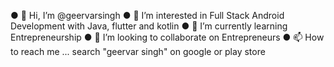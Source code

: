 ● 👋 Hi, I’m @geervarsingh
● 👀 I’m interested in Full Stack Android Development with Java, flutter and kotlin
● 🌱 I’m currently learning Entrepreneurship
● 💞️ I’m looking to collaborate on Entrepreneurs
● 📫 How to reach me ... search "geervar singh" on google or play store

<!---
geervarsingh/geervarsingh is a ✨ special ✨ repository because its `README.md` (this file) appears on your GitHub profile.
You can click the Preview link to take a look at your changes.
--->
